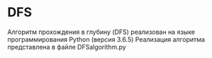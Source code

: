 # DFS
Алгоритм прохождения в глубину (DFS) реализован на языке программирования Python (версия 3.6.5)
Реализация алгоритма представлена в файле DFSalgorithm.py
